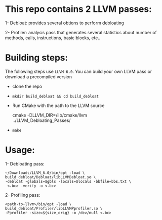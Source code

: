 This repo contains 2 LLVM passes:
=================================

1- Debloat: provides several obtions to perform debloating 

2- Profiler: analysis pass that generates several statistics about number of methods, calls, instructions, basic blocks, etc..


Building steps:
===============

The following steps use `LLVM 6.0`. You can build your own LLVM pass or download a precompiled version

- clone the repo

- `mkdir build_debloat && cd build_debloat`

- Run CMake with the path to the LLVM source

	cmake -DLLVM_DIR=<path-to-llvm>/lib/cmake/llvm \
			../LLVM_Debloating_Passes/
	
- `make`

Usage:
======
 
1- Debloating pass: 

	~/Downloads/LLVM_6.0/bin/opt -load \
	build_debloat/Debloat/libLLVMDebloat.so \
 	-debloat -globals=$gbls -locals=$locals -bbfile=bbs.txt \
	 <.bc> -verify -o <.bc>

2- Profiling pass: 

	<path-to-llvm>/bin/opt -load \
	build_debloat/Profiler/libLLVMPprofiler.so \
 	-Pprofiler -size=${size_orig} -o /dev/null <.bc>
